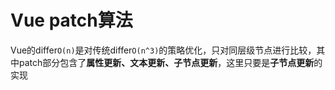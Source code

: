 # Vue patch算法

Vue的differ`O(n)`是对传统differ`O(n^3)`的策略优化，只对同层级节点进行比较，其中patch部分包含了**属性更新、文本更新、子节点更新**，这里只要是**子节点更新**的实现

